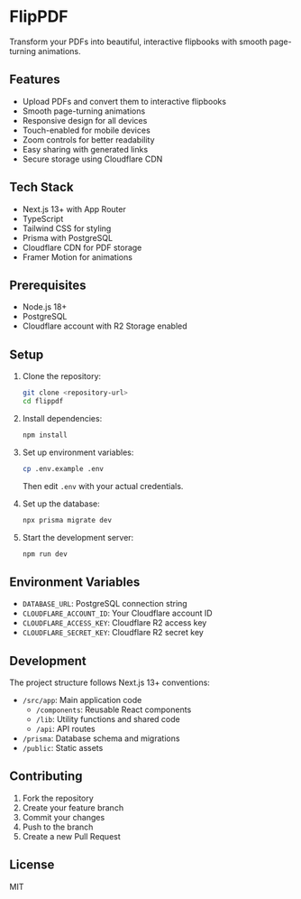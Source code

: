 # FlipPDF

Transform your PDFs into beautiful, interactive flipbooks with smooth page-turning animations.

## Features

- Upload PDFs and convert them to interactive flipbooks
- Smooth page-turning animations
- Responsive design for all devices
- Touch-enabled for mobile devices
- Zoom controls for better readability
- Easy sharing with generated links
- Secure storage using Cloudflare CDN

## Tech Stack

- Next.js 13+ with App Router
- TypeScript
- Tailwind CSS for styling
- Prisma with PostgreSQL
- Cloudflare CDN for PDF storage
- Framer Motion for animations

## Prerequisites

- Node.js 18+
- PostgreSQL
- Cloudflare account with R2 Storage enabled

## Setup

1. Clone the repository:
   ```bash
   git clone <repository-url>
   cd flippdf
   ```

2. Install dependencies:
   ```bash
   npm install
   ```

3. Set up environment variables:
   ```bash
   cp .env.example .env
   ```
   Then edit `.env` with your actual credentials.

4. Set up the database:
   ```bash
   npx prisma migrate dev
   ```

5. Start the development server:
   ```bash
   npm run dev
   ```

## Environment Variables

- `DATABASE_URL`: PostgreSQL connection string
- `CLOUDFLARE_ACCOUNT_ID`: Your Cloudflare account ID
- `CLOUDFLARE_ACCESS_KEY`: Cloudflare R2 access key
- `CLOUDFLARE_SECRET_KEY`: Cloudflare R2 secret key

## Development

The project structure follows Next.js 13+ conventions:

- `/src/app`: Main application code
  - `/components`: Reusable React components
  - `/lib`: Utility functions and shared code
  - `/api`: API routes
- `/prisma`: Database schema and migrations
- `/public`: Static assets

## Contributing

1. Fork the repository
2. Create your feature branch
3. Commit your changes
4. Push to the branch
5. Create a new Pull Request

## License

MIT
